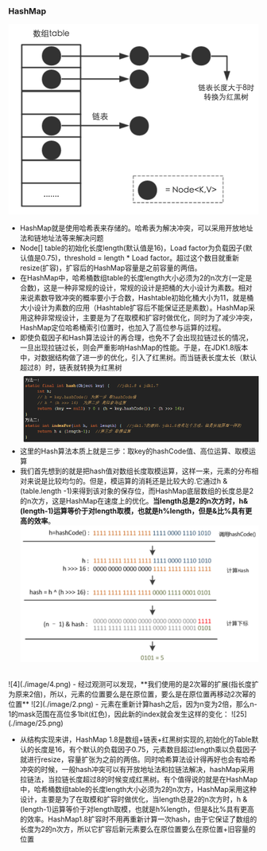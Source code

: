   ### HashMap
 ![5](./image/5.png)
- HashMap就是使用哈希表来存储的。哈希表为解决冲突，可以采用开放地址法和链地址法等来解决问题
- Node[] table的初始化长度length(默认值是16)，Load factor为负载因子(默认值是0.75)，threshold = length * Load factor。超过这个数目就重新resize(扩容)，扩容后的HashMap容量是之前容量的两倍。
- 在HashMap中，哈希桶数组table的长度length大小必须为2的n次方(一定是合数)，这是一种非常规的设计，常规的设计是把桶的大小设计为素数。相对来说素数导致冲突的概率要小于合数，Hashtable初始化桶大小为11，就是桶大小设计为素数的应用（Hashtable扩容后不能保证还是素数）。HashMap采用这种非常规设计，主要是为了在取模和扩容时做优化，同时为了减少冲突，HashMap定位哈希桶索引位置时，也加入了高位参与运算的过程。
- 即使负载因子和Hash算法设计的再合理，也免不了会出现拉链过长的情况，一旦出现拉链过长，则会严重影响HashMap的性能。于是，在JDK1.8版本中，对数据结构做了进一步的优化，引入了红黑树。而当链表长度太长（默认超过8）时，链表就转换为红黑树
 ![6](./image/6.jpg)
 - 这里的Hash算法本质上就是三步：取key的hashCode值、高位运算、取模运算
 - 我们首先想到的就是把hash值对数组长度取模运算，这样一来，元素的分布相对来说是比较均匀的。但是，模运算的消耗还是比较大的.它通过h & (table.length -1)来得到该对象的保存位，而HashMap底层数组的长度总是2的n次方，这是HashMap在速度上的优化。**当length总是2的n次方时，h& (length-1)运算等价于对length取模，也就是h%length，但是&比%具有更高的效率**。
 ![3](./image/3.png)
 <br>
 ![4](./image/4.png)
 - 经过观测可以发现，**我们使用的是2次幂的扩展(指长度扩为原来2倍)，所以，元素的位置要么是在原位置，要么是在原位置再移动2次幂的位置**
 ![2](./image/2.png)
 - 元素在重新计算hash之后，因为n变为2倍，那么n-1的mask范围在高位多1bit(红色)，因此新的index就会发生这样的变化：
 ![25](./image/25.png)

- 从结构实现来讲，HashMap 1.8是数组+链表+红黑树实现的,初始化的Table默认的长度是16，有个默认的负载因子0.75，元素数目超过length乘以负载因子就进行resize，容量扩张为之前的两倍。同时哈希算法设计得再好也会有哈希冲突的时候，一般hash冲突可以有开放地址法和拉链法解决，hashMap采用拉链法，当拉链长度超过8的时候变成红黑树。有个值得说的就是在HashMap中，哈希桶数组table的长度length大小必须为2的n次方，HashMap采用这种设计，主要是为了在取模和扩容时做优化，当length总是2的n次方时，h & (length-1)运算等价于对length取模，也就是h%length，但是&比%具有更高的效率。HashMap1.8扩容时不用再重新计算一次hash，由于它保证了数组的长度为2的n次方，所以它扩容后新元素要么在原位置要么在原位置+旧容量的位置
